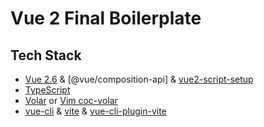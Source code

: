# Vue 2 Final Boilerplate

## Tech Stack
- [Vue 2.6]() & [@vue/composition-api] & [vue2-script-setup]()
- [TypeScript]()
- [Volar]() or [Vim coc-volar]()
- [vue-cli]() & [vite]() & [vue-cli-plugin-vite]()
